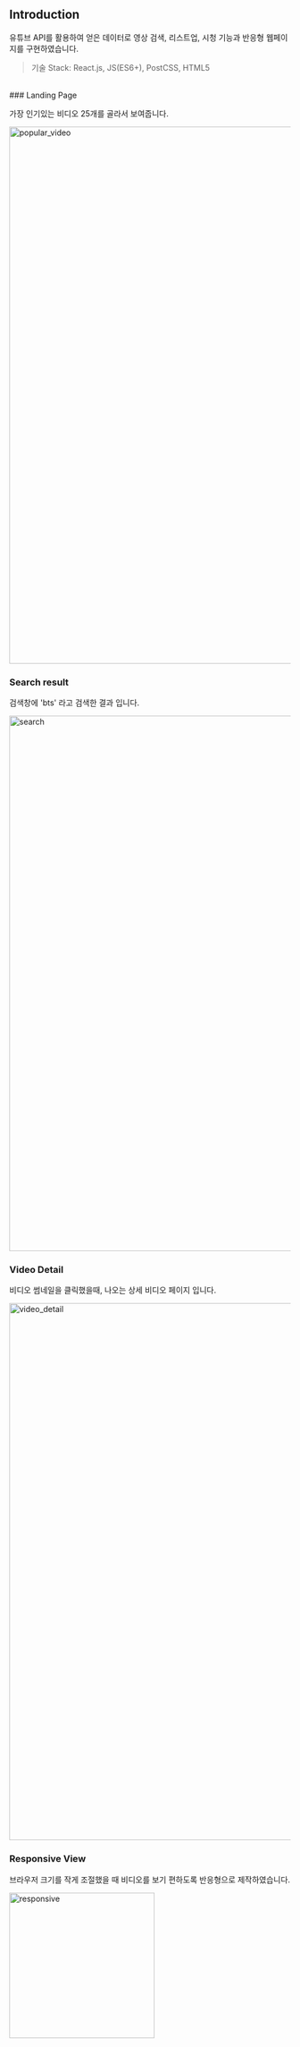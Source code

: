## Introduction

유튜브 API를 활용하여 얻은 데이터로 영상 검색, 리스트업, 시청 기능과 반응형 웹페이지를 구현하였습니다.

> 기술 Stack: React.js, JS(ES6+), PostCSS, HTML5

<br />
### Landing Page

가장 인기있는 비디오 25개를 골라서 보여줍니다.

<img width="960" alt="popular_video" src="https://user-images.githubusercontent.com/56289900/154404255-c6905df0-544a-443c-b988-5199faf30ad1.PNG">

### Search result

검색창에 'bts' 라고 검색한 결과 입니다.

<img width="957" alt="search" src="https://user-images.githubusercontent.com/56289900/154404432-9bcbc4a3-b288-44ae-b7c7-7eda8dc20620.PNG">

### Video Detail

비디오 썸네일을 클릭했을때, 나오는 상세 비디오 페이지 입니다.

<img width="960" alt="video_detail" src="https://user-images.githubusercontent.com/56289900/154404585-8ad9708c-2c1c-4bed-9d0c-9cf45b0d8504.PNG">

### Responsive View

브라우저 크기를 작게 조절했을 때 비디오를 보기 편하도록 반응형으로 제작하였습니다.

<img width="260" alt="responsive" src="https://user-images.githubusercontent.com/56289900/154404821-396a2df9-6f91-44d2-88ad-823136929acf.PNG">
